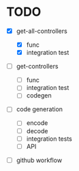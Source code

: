 # TODO

- [x] get-all-controllers
   - [x] func
   - [x] integration test

- [ ] get-controllers
   - [ ] func
   - [ ] integration test
   - [ ] codegen

- [ ] code generation
   - [ ] encode
   - [ ] decode
   - [ ] integration tests
   - [ ] API

- [ ] github workflow


